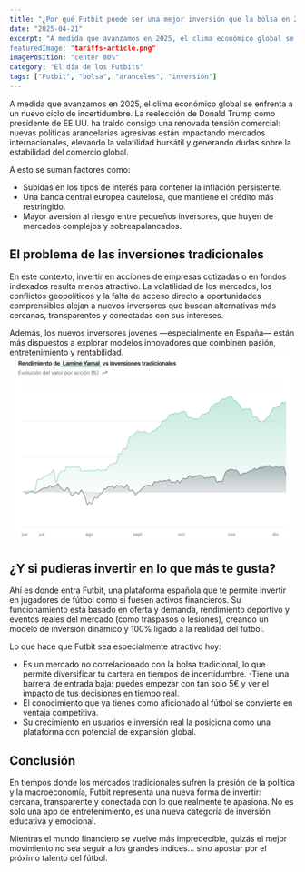 ```yaml
---
title: "¿Por qué Futbit puede ser una mejor inversión que la bolsa en 2025"
date: "2025-04-21"
excerpt: "A medida que avanzamos en 2025, el clima económico global se enfrenta a un nuevo ciclo de incertidumbre. 
featuredImage: "tariffs-article.png"
imagePosition: "center 80%"
category: "El día de los Futbits"
tags: ["Futbit", "bolsa", "aranceles", "inversión"]
---
```


A medida que avanzamos en 2025, el clima económico global se enfrenta a un nuevo ciclo de incertidumbre. La reelección de Donald Trump como presidente de EE.UU. ha traído consigo una renovada tensión comercial: nuevas políticas arancelarias agresivas están impactando mercados internacionales, elevando la volatilidad bursátil y generando dudas sobre la estabilidad del comercio global.

A esto se suman factores como:

- Subidas en los tipos de interés para contener la inflación persistente.
- Una banca central europea cautelosa, que mantiene el crédito más restringido.
- Mayor aversión al riesgo entre pequeños inversores, que huyen de mercados complejos y sobreapalancados.

## El problema de las inversiones tradicionales

<div class="md:flex gap-8">

En este contexto, invertir en acciones de empresas cotizadas o en fondos indexados resulta menos atractivo. La volatilidad de los mercados, los conflictos geopolíticos y la falta de acceso directo a oportunidades comprensibles alejan a nuevos inversores que buscan alternativas más cercanas, transparentes y conectadas con sus intereses.

Además, los nuevos inversores jóvenes —especialmente en España— están más dispuestos a explorar modelos innovadores que combinen pasión, entretenimiento y rentabilidad.
<img
  width={250}
  className="h-full rounded-lg object-cover object-center shadow-md flex-1"
  src="/images/lamine-growth.png"
  />

</div>

## ¿Y si pudieras invertir en lo que más te gusta?

<div class="md:flex gap-8">
Ahí es donde entra Futbit, una plataforma española que te permite invertir en jugadores de fútbol como si fuesen activos financieros. Su funcionamiento está basado en oferta y demanda, rendimiento deportivo y eventos reales del mercado (como traspasos o lesiones), creando un modelo de inversión dinámico y 100% ligado a la realidad del fútbol.

Lo que hace que Futbit sea especialmente atractivo hoy:

- Es un mercado no correlacionado con la bolsa tradicional, lo que permite diversificar tu cartera en tiempos de incertidumbre.
  -Tiene una barrera de entrada baja: puedes empezar con tan solo 5€ y ver el impacto de tus decisiones en tiempo real.
- El conocimiento que ya tienes como aficionado al fútbol se convierte en ventaja competitiva.
- Su crecimiento en usuarios e inversión real la posiciona como una plataforma con potencial de expansión global.

</div>

## Conclusión

En tiempos donde los mercados tradicionales sufren la presión de la política y la macroeconomía, Futbit representa una nueva forma de invertir: cercana, transparente y conectada con lo que realmente te apasiona. No es solo una app de entretenimiento, es una nueva categoría de inversión educativa y emocional.

Mientras el mundo financiero se vuelve más impredecible, quizás el mejor movimiento no sea seguir a los grandes índices… sino apostar por el próximo talento del fútbol.
